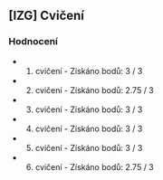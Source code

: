## [IZG] Cvičení

### Hodnocení 

- 1. cvičení - Získáno bodů: 3 / 3
- 2. cvičení - Získáno bodů: 2.75 / 3
- 3. cvičení - Získáno bodů: 3 / 3
- 4. cvičení - Získáno bodů: 3 / 3
- 5. cvičení - Získáno bodů: 3 / 3
- 6. cvičení - Získáno bodů: 2.75 / 3

